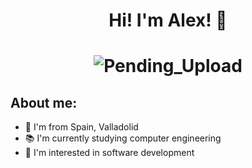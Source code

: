 <div align = "center">
  <h1 aling = "center"> Hi! I'm Alex! 👋<h1>
  <img src = "" alt = "Pending_Upload">
</div>





## About me:

- 📍 I'm from Spain, Valladolid
- 📚 I'm currently studying computer engineering
- 👀 I'm interested in software development
